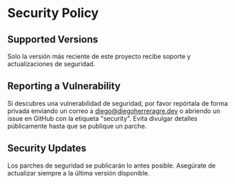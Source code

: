 # Security Policy

## Supported Versions

Solo la versión más reciente de este proyecto recibe soporte y actualizaciones de seguridad.

## Reporting a Vulnerability

Si descubres una vulnerabilidad de seguridad, por favor repórtala de forma privada enviando un correo a diego@diegoherreragre.dev o abriendo un issue en GitHub con la etiqueta "security". Evita divulgar detalles públicamente hasta que se publique un parche.

## Security Updates

Los parches de seguridad se publicarán lo antes posible. Asegúrate de actualizar siempre a la última versión disponible.
